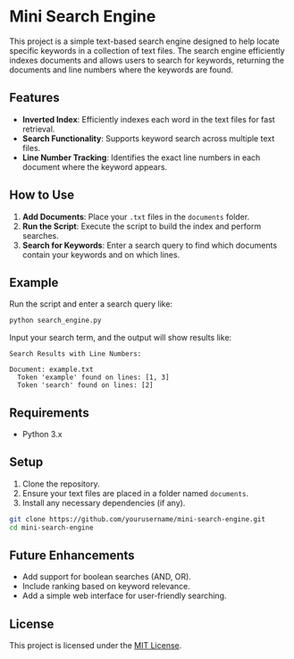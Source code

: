 # Mini Search Engine

This project is a simple text-based search engine designed to help locate specific keywords in a collection of text files. The search engine efficiently indexes documents and allows users to search for keywords, returning the documents and line numbers where the keywords are found.

## Features
- **Inverted Index**: Efficiently indexes each word in the text files for fast retrieval.
- **Search Functionality**: Supports keyword search across multiple text files.
- **Line Number Tracking**: Identifies the exact line numbers in each document where the keyword appears.

## How to Use
1. **Add Documents**: Place your `.txt` files in the `documents` folder.
2. **Run the Script**: Execute the script to build the index and perform searches.
3. **Search for Keywords**: Enter a search query to find which documents contain your keywords and on which lines.

## Example
Run the script and enter a search query like:

```sh
python search_engine.py
```

Input your search term, and the output will show results like:

```
Search Results with Line Numbers:

Document: example.txt
  Token 'example' found on lines: [1, 3]
  Token 'search' found on lines: [2]
```

## Requirements
- Python 3.x

## Setup
1. Clone the repository.
2. Ensure your text files are placed in a folder named `documents`.
3. Install any necessary dependencies (if any).

```sh
git clone https://github.com/yourusername/mini-search-engine.git
cd mini-search-engine
```

## Future Enhancements
- Add support for boolean searches (AND, OR).
- Include ranking based on keyword relevance.
- Add a simple web interface for user-friendly searching.

## License
This project is licensed under the [MIT License](LICENSE).

